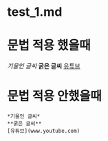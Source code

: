 # test_1.md
# 문법 적용 했을때
*기울인 글씨*
**굵은 글씨**
[유튜브](www.youtube.com)

# 문법 적용 안했을때
```
*기울인 글씨*
**굵은 글씨**
[유튜브](www.youtube.com)
```

